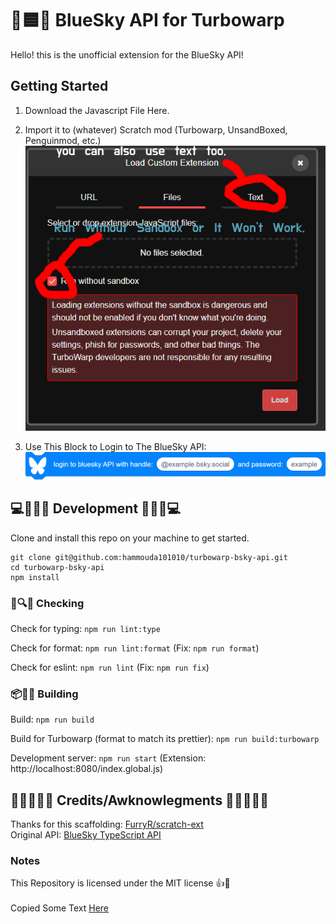 # 🦋🟦🌐 BlueSky API for Turbowarp
Hello! this is the unofficial extension for the BlueSky API!

## Getting Started
1. Download the Javascript File Here.
2. Import it to (whatever) Scratch mod (Turbowarp, UnsandBoxed, Penguinmod, etc.)
   ![Example](https://raw.githubusercontent.com/hammouda101010/turbowarp-bsky-api/refs/heads/main/static/images/import-extension-example.png)

3. Use This Block to Login to The BlueSky API:
 ![Login Block](https://raw.githubusercontent.com/hammouda101010/turbowarp-bsky-api/refs/heads/main/static/images/login-block.png)

## 💻🔨🦋🦋 Development 🦋🦋🔨💻
Clone and install this repo on your machine to get started.
```
git clone git@github.com:hammouda101010/turbowarp-bsky-api.git
cd turbowarp-bsky-api
npm install
```

### 📝🔍🦋 Checking
Check for typing: `npm run lint:type`

Check for format: `npm run lint:format` (Fix: `npm run format`)

Check for eslint: `npm run lint` (Fix: `npm run fix`)

### 📦🔨🦋 Building
Build: `npm run build`

Build for Turbowarp (format to match its prettier): `npm run build:turbowarp`

Development server: `npm run start` (Extension: http://localhost:8080/index.global.js)

## 📑🦋💙🦋🦋 Credits/Awknowlegments 🦋🦋💙🦋📑
Thanks for this scaffolding: [FurryR/scratch-ext](https://github.com/FurryR/scratch-ext/tree/main) \
Original API: [BlueSky TypeScript API](https://github.com/bluesky-social/atproto/tree/main/packages/api)

### Notes
This Repository is licensed under the MIT license 👍📑 \
\
Copied Some Text [Here](https://github.com/cloudlink-omega/extension)

